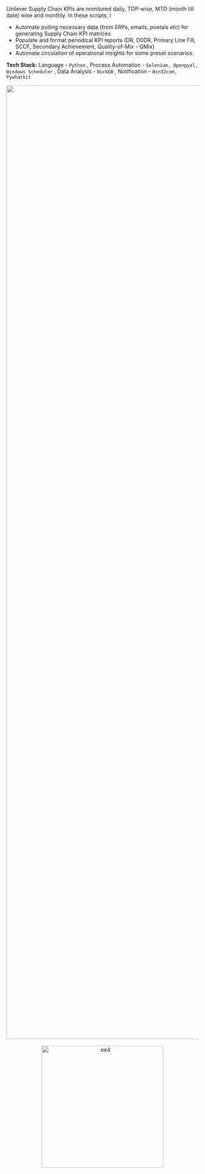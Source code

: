 Unilever Supply Chain KPIs are monitored daily, TDP-wise, MTD (month till date) wise and monthly. In these scripts, I

- Automate pulling necessary data (from ERPs, emails, poetals etc) for generating Supply Chain KPI matrices
- Populate and format periodical KPI reports (DR, D0DR, Primary Line Fill, SCCF, Secondary Achievement, Quality-of-Mix - QMix)
- Automate circulation of operational insights for some preset scenarios.

**Tech Stack:** Language - `Python` , Process Automation - `Selenium, Openpyxl, Windows Scheduler` , Data Analysis - `DuckDB` , Notification - `Win32com, Pywhatkit`


<p align="center">
<img width="2500" alt="ee4" src="https://github.com/shithi30/Supply-Chain-KPI-Matrix-Generation/assets/43873081/eba35c5b-22c0-4780-8e14-52c50e6f49f4">
<br><br>
<img width="320" alt="ee4" src="https://github.com/shithi30/Supply-Chain-KPI-Matrix-Generation/assets/43873081/a745897e-8b74-4cc2-92d4-f2e3c12d8f95">
</p>

